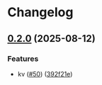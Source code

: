 # Changelog

## [0.2.0](https://github.com/Devjefffstev/terraform/compare/0.1.0...v0.2.0) (2025-08-12)


### Features

* kv ([#50](https://github.com/Devjefffstev/terraform/issues/50)) ([392f21e](https://github.com/Devjefffstev/terraform/commit/392f21e1409a8c8d00dec4ebb5bd849834349a7a))
